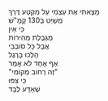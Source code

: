 מָצָאתִי אֶת עַצְמִי עַל מִקְטַע דֶּרֶךְ  
מְשַׁיֵּט בְּ130 קָמָ"שׁ  
כִּי אֵין  
מְגַבֶּלֶת מְהִירוֹת  
אֲבָל כָּל סוֹבְבִי  
הָלְכוּ בָּרֶגֶל  
אַף אֶחָד לֹא אָמַר  
"זֶה רְחוֹב מְקוֹמִי"  
כִּי צִפּוּ  
שֶׁאֵדַע לְבַד  
